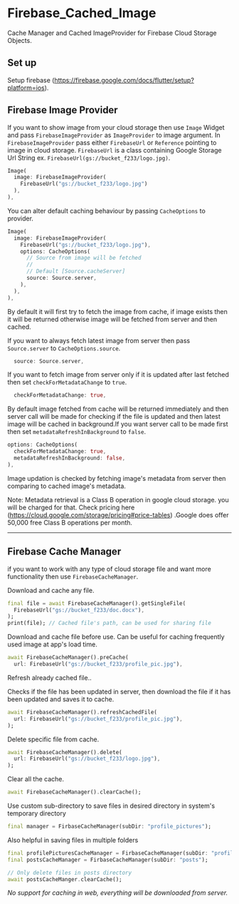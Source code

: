 # Firebase_Cached_Image

Cache Manager and Cached ImageProvider for Firebase Cloud Storage Objects.

## Set up

Setup firebase (https://firebase.google.com/docs/flutter/setup?platform=ios).


## Firebase Image Provider

If you want to show image from your cloud storage then use `Image` Widget and pass `FirebaseImageProvider` as `ImageProvider` to image argument. In `FirebaseImageProvider` pass either `FirebaseUrl` or `Reference` pointing to image in cloud storage.
`FirebaseUrl` is a class containing Google Storage Url String ex. `FirebaseUrl(gs://bucket_f233/logo.jpg)`.

```dart
Image(
  image: FirebaseImageProvider(
    FirebaseUrl("gs://bucket_f233/logo.jpg")
  ),
),
```

You can alter default caching behaviour by passing `CacheOptions` to provider.

```dart
Image(
  image: FirebaseImageProvider(
    FirebaseUrl("gs://bucket_f233/logo.jpg"),
    options: CacheOptions(
      // Source from image will be fetched 
      //
      // Default [Source.cacheServer]
      source: Source.server,
    ),
  ),
),
```

By default it will first try to fetch the image from cache, if image exists then it will be returned otherwise image will be fetched from server and then cached.

If you want to always fetch latest image from server then pass `Source.server` to `CacheOptions.source`.

```dart
  source: Source.server,
```

If you want to fetch image from server only if it is updated after last fetched then set `checkForMetadataChange` to `true`.

```dart
  checkForMetadataChange: true,
```

By default image fetched from cache will be returned immediately and then server call will be made for checking if the file is updated and then latest image will be cached in background.If you want server call to be made first then set `metadataRefreshInBackground` to `false`.

```dart
options: CacheOptions(
  checkForMetadataChange: true,
  metadataRefreshInBackground: false,
),
```

Image updation is checked by fetching image's metadata from server then comparing to cached image's metadata.

Note: Metadata retrieval is a Class B operation in google cloud storage. you will be charged for that. Check pricing here (https://cloud.google.com/storage/pricing#price-tables) .Google does offer 50,000 free Class B operations per month.

---

## Firebase Cache Manager

if you want to work with any type of cloud storage file and want more functionality then use `FirebaseCacheManager`.

Download and cache any file.

```dart
final file = await FirebaseCacheManager().getSingleFile(
  FirebaseUrl("gs://bucket_f233/doc.docx"),
);
print(file); // Cached file's path, can be used for sharing file
```

Download and cache file before use. Can be useful for caching frequently used image at app's load time.

```dart
await FirebaseCacheManager().preCache(
  url: FirebaseUrl("gs://bucket_f233/profile_pic.jpg"),
```

Refresh already cached file..
  
Checks if the file has been updated in server, then download the file if it has been updated and saves it to cache.

```dart
await FirebaseCacheManager().refreshCachedFile(
  url: FirebaseUrl("gs://bucket_f233/profile_pic.jpg"),
);
```

Delete specific file from cache.

```dart
await FirebaseCacheManager().delete(
  url: FirebaseUrl("gs://bucket_f233/logo.jpg"),
);
```

Clear all the cache.

```dart
await FirebaseCacheManager().clearCache();
```

Use custom sub-directory to save files in desired directory in system's temporary directory

```dart
final manager = FirbaseCacheManager(subDir: "profile_pictures");
```

Also helpful in saving files in multiple folders

```dart
final profilePicturesCacheManager = FirbaseCacheManager(subDir: "profile_pictures");
final postsCacheManager = FirbaseCacheManager(subDir: "posts");

// Only delete files in posts directory
await postsCacheManger.clearCache();

```

_No support for caching in web, everything will be downloaded from server._
